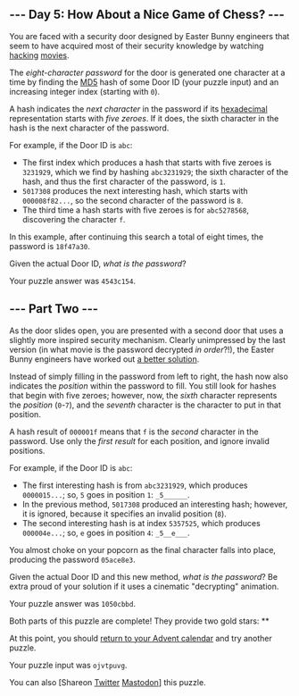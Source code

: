 \--- Day 5: How About a Nice Game of Chess? ---
----------

You are faced with a security door designed by Easter Bunny engineers that seem to have acquired most of their security knowledge by watching [hacking](https://en.wikipedia.org/wiki/Hackers_(film)) [movies](https://en.wikipedia.org/wiki/WarGames).

The *eight-character password* for the door is generated one character at a time by finding the [MD5](https://en.wikipedia.org/wiki/MD5) hash of some Door ID (your puzzle input) and an increasing integer index (starting with `0`).

A hash indicates the *next character* in the password if its [hexadecimal](https://en.wikipedia.org/wiki/Hexadecimal) representation starts with *five zeroes*. If it does, the sixth character in the hash is the next character of the password.

For example, if the Door ID is `abc`:

* The first index which produces a hash that starts with five zeroes is `3231929`, which we find by hashing `abc3231929`; the sixth character of the hash, and thus the first character of the password, is `1`.
* `5017308` produces the next interesting hash, which starts with `000008f82...`, so the second character of the password is `8`.
* The third time a hash starts with five zeroes is for `abc5278568`, discovering the character `f`.

In this example, after continuing this search a total of eight times, the password is `18f47a30`.

Given the actual Door ID, *what is the password*?

Your puzzle answer was `4543c154`.

\--- Part Two ---
----------

As the door slides open, you are presented with a second door that uses a slightly more inspired security mechanism. Clearly unimpressed by the last version (in what movie is the password decrypted *in order*?!), the Easter Bunny engineers have worked out [a better solution](https://www.youtube.com/watch?v=NHWjlCaIrQo&t=25).

Instead of simply filling in the password from left to right, the hash now also indicates the *position* within the password to fill. You still look for hashes that begin with five zeroes; however, now, the *sixth* character represents the *position* (`0`-`7`), and the *seventh* character is the character to put in that position.

A hash result of `000001f` means that `f` is the *second* character in the password. Use only the *first result* for each position, and ignore invalid positions.

For example, if the Door ID is `abc`:

* The first interesting hash is from `abc3231929`, which produces `0000015...`; so, `5` goes in position `1`: `_5______`.
* In the previous method, `5017308` produced an interesting hash; however, it is ignored, because it specifies an invalid position (`8`).
* The second interesting hash is at index `5357525`, which produces `000004e...`; so, `e` goes in position `4`: `_5__e___`.

You almost choke on your popcorn as the final character falls into place, producing the password `05ace8e3`.

Given the actual Door ID and this new method, *what is the password*? Be extra proud of your solution if it uses a cinematic "decrypting" animation.

Your puzzle answer was `1050cbbd`.

Both parts of this puzzle are complete! They provide two gold stars: \*\*

At this point, you should [return to your Advent calendar](/2016) and try another puzzle.

Your puzzle input was `ojvtpuvg`.

You can also [Shareon [Twitter](https://twitter.com/intent/tweet?text=I%27ve+completed+%22How+About+a+Nice+Game+of+Chess%3F%22+%2D+Day+5+%2D+Advent+of+Code+2016&url=https%3A%2F%2Fadventofcode%2Ecom%2F2016%2Fday%2F5&related=ericwastl&hashtags=AdventOfCode) [Mastodon](javascript:void(0);)] this puzzle.
